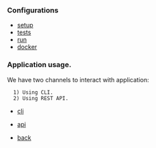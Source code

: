 ### Configurations
- [setup](https://github.com/vkquant/12man/blob/master/docs/00-setup.md)
- [tests](https://github.com/vkquant/12man/blob/master/docs/03-tests.md)
- [run](https://github.com/vkquant/12man/blob/master/docs/04-run.md)
- [docker](https://github.com/vkquant/12man/blob/master/docs/05-docker.md)


### Application usage.

We have two channels to interact with application:
```
  1) Using CLI. 
  2) Using REST API.
```

- [cli](https://github.com/vkquant/12man/blob/master/docs/01-cli.md)
- [api](https://github.com/vkquant/12man/blob/master/docs/02-api.md)


- [back](https://github.com/vkquant/12man)
